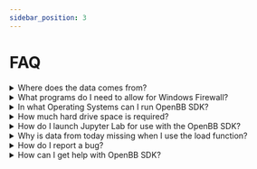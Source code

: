```yaml
---
sidebar_position: 3
---
```


# FAQ

<details><summary>Where does the data comes from?</summary>
<p>

OpenBB does not provide any data. OpenBB is a data aggregator that connects to
multiple data providers and provides a unified API to access the data.

</p>
</details>

<details><summary>What programs do I need to allow for Windows Firewall?</summary>
<p>

Windows Firewall will need to allow the following applications through (if not already): 

- BranchCache
- Hyper-V
- VcXsrv
- Windows Terminal

From the Windows Security menu, click on the Firewall & Network Protection tab, then click on "Allow an app through firewall". If the applications below are not allowed to communicate through Windows Defender Firewall, change the settings to allow.

</p>
</details>

<details><summary>In what Operating Systems can I run OpenBB SDK?</summary>
<p>

OpenBB SDK is compatible with Windows, Linux, and Mac OS. Check the
[installation guide](/sdk/getstarted/installation) and [requirements outline](/sdk/getstarted/requirements) for more details.

</p>
</details>

<details><summary>How much hard drive space is required?</summary>
<p>

An installation will use approximately 4GB of space.
 
</p>
</details>

<details><summary>How do I launch Jupyter Lab for use with the OpenBB SDK?</summary>
<p>

From the command line, with the environment active, and from the root of the local installation folder, enter: `jupyter lab`. A browser window will launch.

</p>
</details>

<details><summary>Why is data from today missing when I use the load function?</summary>
<p>

By default, the load function requests end-of-day daily data and is not included until the EOD summary has been published. The current day's data is considered intraday and is loaded when the `interval` argument is present.
 
</p>
</details>

<details><summary>How do I report a bug?</summary>
<p>

First, search the open issues for another report. If one already exists, attach any relevant information and screenshots as a comment. If one does not exist, start one with this [link](https://github.com/OpenBB-finance/OpenBBTerminal/issues/new?assignees=&labels=type%3Abug&template=bug_report.md&title=%5BBug%5D)

</p>
</details>

<details><summary>How can I get help with OpenBB SDK?</summary>
<p>

You can get help with OpenBB SDK by joining our
[Discord server](https://openbb.co/discord) or contact us in our support form
[here](https://openbb.co/support).

</p>
</details>
